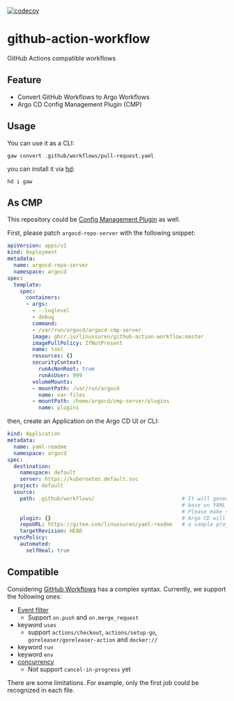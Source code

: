 [![codecov](https://codecov.io/gh/LinuxSuRen/github-action-workflow/branch/master/graph/badge.svg?token=mnFyeD2IQ7)](https://codecov.io/gh/LinuxSuRen/github-action-workflow)

# github-action-workflow
GitHub Actions compatible workflows

## Feature
* Convert GitHub Workflows to Argo Workflows
* Argo CD Config Management Plugin (CMP)

## Usage
You can use it as a CLI:

```shell
gaw convert .github/workflows/pull-request.yaml
```

you can install it via [hd](https://github.com/LinuxSuRen/http-downloader):

```shell
hd i gaw
```

## As CMP
This repository could be [Config Management Plugin](https://argo-cd.readthedocs.io/en/stable/user-guide/config-management-plugins/#option-2-configure-plugin-via-sidecar) as well.

First, please patch `argocd-repo-server` with the following snippet:

```yaml
apiVersion: apps/v1
kind: Deployment
metadata:
  name: argocd-repo-server
  namespace: argocd
spec:
  template:
    spec:
      containers:
      - args:
        - --loglevel
        - debug
        command:
        - /var/run/argocd/argocd-cmp-server
        image: ghcr.io/linuxsuren/github-action-workflow:master
        imagePullPolicy: IfNotPresent
        name: tool
        resources: {}
        securityContext:
          runAsNonRoot: true
          runAsUser: 999
        volumeMounts:
        - mountPath: /var/run/argocd
          name: var-files
        - mountPath: /home/argocd/cmp-server/plugins
          name: plugins
```

then, create an Application on the Argo CD UI or CLI:

```yaml
kind: Application
metadata:
  name: yaml-readme
  namespace: argocd
spec:
  destination:
    namespace: default
    server: https://kubernetes.default.svc
  project: default
  source:
    path: .github/workflows/                            # It will generate multiple Argo CD application manifests 
                                                        # base on YAML files from this directory.
                                                        # Please make sure the path ends with slash.
    plugin: {}                                          # Argo CD will choose the corresponding CMP automatically
    repoURL: https://gitee.com/linuxsuren/yaml-readme   # a sample project for discovering manifests
    targetRevision: HEAD
  syncPolicy:
    automated:
      selfHeal: true
```

## Compatible
Considering [GitHub Workflows](https://docs.github.com/en/actions/using-workflows/workflow-syntax-for-github-actions#jobsjob_idstepsuses) 
has a complex syntax. Currently, we support the following ones:

* [Event filter](https://docs.github.com/en/actions/using-workflows/workflow-syntax-for-github-actions#on)
  * Support `on.push` and `on.merge_request`
* keyword `uses`
  * support `actions/checkout`, `actions/setup-go`, `goreleaser/goreleaser-action` and `docker://`
* keyword `run`
* keyword `env`
* [concurrency](https://docs.github.com/en/actions/using-workflows/workflow-syntax-for-github-actions#concurrency)
  * Not support `cancel-in-progress` yet

There are some limitations. For example, only the first job could be recognized in each file.
